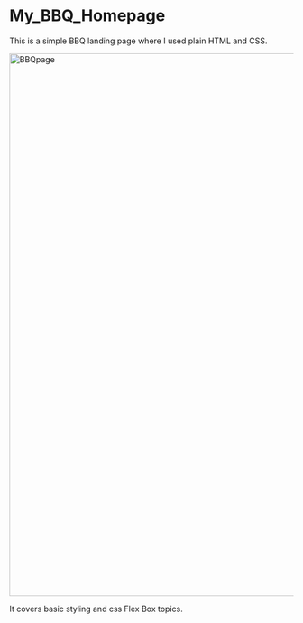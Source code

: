 # My_BBQ_Homepage

This is a simple BBQ landing page where I used plain HTML and CSS.

<img width="960" alt="BBQpage" src="https://user-images.githubusercontent.com/82375896/128603116-1664553b-d7f3-4fe0-ab8e-7cd53eec52bf.png">

It covers basic styling and css Flex Box topics.
